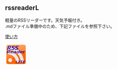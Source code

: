 ## rssreaderL
軽量のRSSリーダーです。天気予報付き。  
.mdファイル準備中のため、下記ファイルを参照下さい。

[使い方](/app/リリース/RSSReaderLITE説明書_160530.xlsx)

![rssL](/app/src/main/res/mipmap-hdpi/ic_launcher.png)
